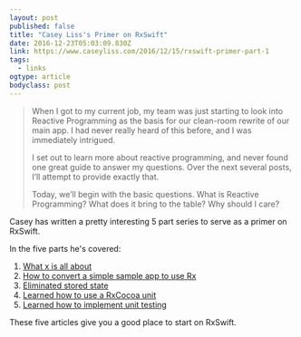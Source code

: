 ```yaml
---
layout: post 
published: false 
title: "Casey Liss's Primer on RxSwift" 
date: 2016-12-23T05:03:09.830Z 
link: https://www.caseyliss.com/2016/12/15/rxswift-primer-part-1 
tags:
  - links
ogtype: article 
bodyclass: post 
---
```


> When I got to my current job, my team was just starting to look into Reactive Programming as the basis for our clean-room rewrite of our main app. I had never really heard of this before, and I was immediately intrigued.
>
> I set out to learn more about reactive programming, and never found one great guide to answer my questions. Over the next several posts, I’ll attempt to provide exactly that.
> 
> Today, we’ll begin with the basic questions. What is Reactive Programming? What does it bring to the table? Why should I care?

Casey has written a pretty interesting 5 part series to serve as a primer on RxSwift.

In the five parts he's covered:

1.  [What x is all about](https://www.caseyliss.com/2016/12/15/rxswift-primer-part-1)
2.   [How to convert a simple sample app to use Rx](https://www.caseyliss.com/2016/12/16/rxswift-primer-part-2)
3.   [Eliminated stored state](https://www.caseyliss.com/2016/12/19/rxswift-primer-part-3)
4.   [Learned how to use a RxCocoa unit](https://www.caseyliss.com/2016/12/20/rxswift-primer-part-4)
5.   [Learned how to implement unit testing](https://www.caseyliss.com/2016/12/21/rxswift-primer-part-5)

These five articles give you a good place to start on RxSwift.